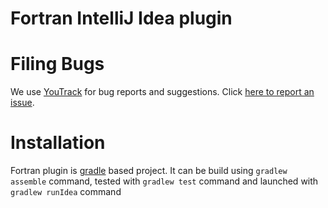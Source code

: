 # Fortran IntelliJ Idea plugin

Filing Bugs
===========
We use [YouTrack](http://youtrack.jetbrains.com/issues/FOR#) for bug reports and suggestions. 
Click [here to report an issue](http://youtrack.jetbrains.com/newIssue?project=FOR).

Installation
============
Fortran plugin is [gradle](https://gradle.org/) based project. It can be build using `gradlew assemble` command, 
tested with `gradlew test` command and launched with `gradlew runIdea` command 



  
